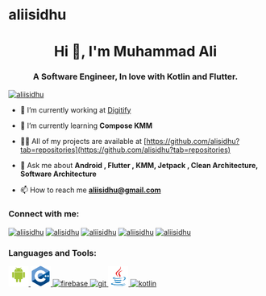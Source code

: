 # aliisidhu
<h1 align="center">Hi 👋, I'm Muhammad Ali</h1>
<h3 align="center">A Software Engineer, In love with Kotlin and Flutter.</h3>


<p align="left"> <a href="https://twitter.com/aliisidhu" target="blank"><img src="https://img.shields.io/twitter/follow/aliisidhu?logo=twitter&style=for-the-badge" alt="aliisidhu" /></a> </p>

- 🔭 I’m currently working at [Digitify](https://digitify.com/)

- 🌱 I’m currently learning **Compose KMM**

- 👨‍💻 All of my projects are available at [https://github.com/alisidhu?tab=repositories](https://github.com/alisidhu?tab=repositories)


- 💬 Ask me about **Android , Flutter , KMM, Jetpack , Clean Architecture, Software Architecture**

- 📫 How to reach me **aliisidhu@gmail.com**


<h3 align="left">Connect with me:</h3>
<p align="left">
<a href="https://twitter.com/aliisidhu" target="blank"><img align="center" src="https://raw.githubusercontent.com/rahuldkjain/github-profile-readme-generator/master/src/images/icons/Social/twitter.svg" alt="aliisidhu" height="30" width="40" /></a>
<a href="https://linkedin.com/in/alisidhu" target="blank"><img align="center" src="https://raw.githubusercontent.com/rahuldkjain/github-profile-readme-generator/master/src/images/icons/Social/linked-in-alt.svg" alt="alisidhu" height="30" width="40" /></a>
<a href="https://stackoverflow.com/users/ali-sidhu" target="blank"><img align="center" src="https://raw.githubusercontent.com/rahuldkjain/github-profile-readme-generator/master/src/images/icons/Social/stack-overflow.svg" alt="aliisidhu" height="30" width="40" /></a>
<a href="https://fb.com/aliisidhu" target="blank"><img align="center" src="https://raw.githubusercontent.com/rahuldkjain/github-profile-readme-generator/master/src/images/icons/Social/facebook.svg" alt="aliisidhu" height="30" width="40" /></a>
<a href="https://instagram.com/aliisidhu" target="blank"><img align="center" src="https://raw.githubusercontent.com/rahuldkjain/github-profile-readme-generator/master/src/images/icons/Social/instagram.svg" alt="aliisidhu" height="30" width="40" /></a>

</p>

<h3 align="left">Languages and Tools:</h3>
<p align="left"> <a href="https://developer.android.com" target="_blank"> <img src="https://raw.githubusercontent.com/devicons/devicon/master/icons/android/android-original-wordmark.svg" alt="android" width="40" height="40"/> </a> <a href="https://www.w3schools.com/cpp/" target="_blank"> <img src="https://raw.githubusercontent.com/devicons/devicon/master/icons/cplusplus/cplusplus-original.svg" alt="cplusplus" width="40" height="40"/> </a> <a href="https://firebase.google.com/" target="_blank"> <img src="https://www.vectorlogo.zone/logos/firebase/firebase-icon.svg" alt="firebase" width="40" height="40"/> </a> <a href="https://git-scm.com/" target="_blank"> <img src="https://www.vectorlogo.zone/logos/git-scm/git-scm-icon.svg" alt="git" width="40" height="40"/> </a> <a href="https://www.java.com" target="_blank"> <img src="https://raw.githubusercontent.com/devicons/devicon/master/icons/java/java-original.svg" alt="java" width="40" height="40"/> </a> <a href="https://kotlinlang.org" target="_blank"> <img src="https://www.vectorlogo.zone/logos/kotlinlang/kotlinlang-icon.svg" alt="kotlin" width="40" height="40"/> </a>  </p>

